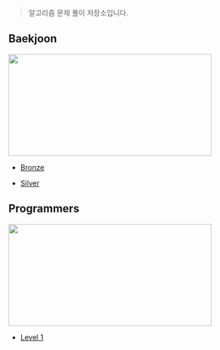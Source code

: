 > 알고리즘 문제 풀이 저장소입니다. 

<!-- <img width="820" alt="스크린샷 2023-03-05 오후 4 05 58" src="https://user-images.githubusercontent.com/90955152/222946729-113f0533-f1e3-4da7-ba80-6f3a60cb1108.png"> -->



## Baekjoon
<img width ="400" height = "200" src="https://github.com/Youth787/Algorithm/assets/90955152/8043a2c7-a4bf-4521-819b-2cbf55fb2e7f"/>

* [Bronze](https://github.com/Youth787/ALGORITHM/tree/main/%EB%B0%B1%EC%A4%80/Bronze)

* [Silver](https://github.com/Youth787/Algorithm/tree/main/%EB%B0%B1%EC%A4%80/Silver)




## Programmers
<img width ="400" height = "200" src="https://github.com/Youth787/Algorithm/assets/90955152/a04a8154-f1bf-4134-839e-cf344dad4856"/>

* [Level 1](https://github.com/Youth787/Programmers/tree/main/src/Level%201)


